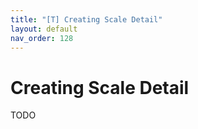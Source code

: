 ```yaml
---
title: "[T] Creating Scale Detail"
layout: default
nav_order: 128
---
```

# Creating Scale Detail
TODO